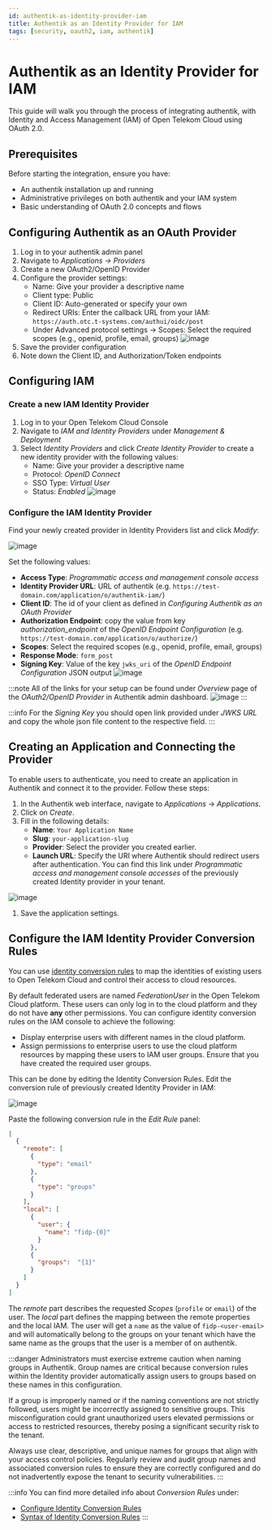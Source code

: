 ```yaml
---
id: authentik-as-identity-provider-iam
title: Authentik as an Identity Provider for IAM
tags: [security, oauth2, iam, authentik]
---
```

# Authentik as an Identity Provider for IAM

This guide will walk you through the process of integrating authentik, with Identity and Access Management (IAM) of Open Telekom Cloud using OAuth 2.0.

## Prerequisites

Before starting the integration, ensure you have:

- An authentik installation up and running
- Administrative privileges on both authentik and your IAM system
- Basic understanding of OAuth 2.0 concepts and flows


## Configuring Authentik as an OAuth Provider

1. Log in to your authentik admin panel
2. Navigate to  *Applications -> Providers*
3. Create a new OAuth2/OpenID Provider
4. Configure the provider settings:
   - Name: Give your provider a descriptive name
   - Client type: Public
   - Client ID: Auto-generated or specify your own
   - Redirect URIs: Enter the callback URL from your IAM: `https://auth.otc.t-systems.com/authui/oidc/post`
   - Under Advanced protocol settings -> Scopes: Select the required scopes (e.g., openid, profile, email, groups)
  ![image](https://arch-assets-dev.obs.eu-de.otc.t-systems.com/static/img/docs/blueprints/by-use-case/security/authentik/create-oauth.png)
5. Save the provider configuration
6. Note down the Client ID, and Authorization/Token endpoints

## Configuring IAM

### Create a new IAM Identity Provider

1. Log in to your Open Telekom Cloud Console
2. Navigate to *IAM and Identity Providers* under *Management & Deployment*
3. Select *Identity Providers* and click *Create Identity Provider* to create a new identity provider with the following values:
   - Name: Give your provider a descriptive name
   - Protocol: *OpenID Connect*
   - SSO Type: *Virtual User*
   - Status: *Enabled*
  ![image](https://arch-assets-dev.obs.eu-de.otc.t-systems.com/static/img/docs/blueprints/by-use-case/security/authentik/create-idp-iam.png)

### Configure the IAM Identity Provider

Find your newly created provider in Identity Providers list and click *Modify*:

![image](https://arch-assets-dev.obs.eu-de.otc.t-systems.com/static/img/docs/blueprints/by-use-case/security/authentik/modify-idp-iam.png)

Set the following values:

- **Access Type**: *Programmatic access and management console access*
- **Identity Provider URL**: URL of authentik (e.g. `https://test-domain.com/application/o/authentik-iam/`)
- **Client ID**: The id of your client as defined in *Configuring Authentik as an OAuth Provider*
- **Authorization Endpoint**: copy the value from key *authorization_endpoint* of the *OpenID Endpoint Configuration* (e.g. `https://test-domain.com/application/o/authorize/`)
- **Scopes**: Select the required scopes (e.g., openid, profile, email, groups)
- **Response Mode**: `form_post`
- **Signing Key**: Value of the key `jwks_uri` of the *OpenID Endpoint Configuration* JSON output
   ![image](https://arch-assets-dev.obs.eu-de.otc.t-systems.com/static/img/docs/blueprints/by-use-case/security/authentik/configure-idp-iam.png)

:::note
All of the links for your setup can be found under *Overview* page of the *OAuth2/OpenID Provider* in Authentik admin dashboard.
![image](https://arch-assets-dev.obs.eu-de.otc.t-systems.com/static/img/docs/blueprints/by-use-case/security/authentik/authentik-idp-urls.png)
:::

:::info
For the *Signing Key* you should open link provided under *JWKS URL* and copy the whole json file content to the respective field. 
:::


## Creating an Application and Connecting the Provider

To enable users to authenticate, you need to create an application in Authentik and connect it to the provider. Follow these steps:


1. In the Authentik web interface, navigate to *Applications* -> *Applications*.
2. Click on *Create*.
3. Fill in the following details:
   - **Name**: `Your Application Name`
   - **Slug**: `your-application-slug`
   - **Provider**: Select the provider you created earlier.
   - **Launch URL**: Specify the URI where Authentik should redirect users after authentication. You can find this link under *Programmatic access and management console accesses* of the previously created Identity provider in your tenant. 

![image](https://arch-assets-dev.obs.eu-de.otc.t-systems.com/static/img/docs/blueprints/by-use-case/security/authentik/create-application.png)

1. Save the application settings.



## Configure the IAM Identity Provider Conversion Rules

You can use [identity conversion rules](https://docs.otc.t-systems.com/identity-access-management/umn/user_guide/identity_providers/virtual_user_sso_via_openid_connect/step_2_configure_identity_conversion_rules.html) to map the identities of existing users to Open Telekom Cloud and control their access to cloud resources.

By default federated users are named *FederationUser* in the Open Telekom Cloud platform. These users can only log in to
the cloud platform and they do not have **any** other permissions. You can configure identity conversion rules on the
IAM console to achieve the following:

- Display enterprise users with different names in the cloud platform.
- Assign permissions to enterprise users to use the cloud platform resources by mapping these users to IAM user groups.
  Ensure that you have created the required user groups.

This can be done by editing the Identity Conversion Rules. Edit the conversion rule of previously created Identity Provider in IAM:

![image](https://arch-assets-dev.obs.eu-de.otc.t-systems.com/static/img/docs/blueprints/by-use-case/security/authentik/edit-conversion-rules.png)

Paste the following conversion rule in the *Edit Rule* panel:

```json
[
  {
    "remote": [
      {
        "type": "email"
      },
      {
        "type": "groups"
      }
    ],
    "local": [
      {
        "user": {
          "name": "fidp-{0}"
        }
      },
      {
        "groups":  "{1}"
      }
    ]
  }
]
```

The *remote* part describes the  requested *Scopes* (``profile`` or ``email``) of the user.
The *local* part defines the mapping between the remote properties and the local IAM. The user will get a ``name``
as the value of ``fidp-<user-email>`` and will automatically belong to the groups on your tenant which have the same name as the groups that the user is a member of on authentik.

:::danger 
Administrators must exercise extreme caution when naming groups in Authentik. Group names are critical because conversion rules within the Identity provider automatically assign users to groups based on these names in this configuration.

If a group is improperly named or if the naming conventions are not strictly followed, users might be incorrectly assigned to sensitive groups. This misconfiguration could grant unauthorized users elevated permissions or access to restricted resources, thereby posing a significant security risk to the tenant.

Always use clear, descriptive, and unique names for groups that align with your access control policies. Regularly review and audit group names and associated conversion rules to ensure they are correctly configured and do not inadvertently expose the tenant to security vulnerabilities.
:::

:::info
You can find more detailed info about *Conversion Rules* under:

- [Configure Identity Conversion Rules](https://docs.otc.t-systems.com/identity-access-management/umn/user_guide/identity_providers/virtual_user_sso_via_openid_connect/step_2_configure_identity_conversion_rules.html)
- [Syntax of Identity Conversion Rules](https://docs.otc.t-systems.com/identity-access-management/umn/user_guide/identity_providers/syntax_of_identity_conversion_rules.html#en-us-topic-0079620340)
:::
